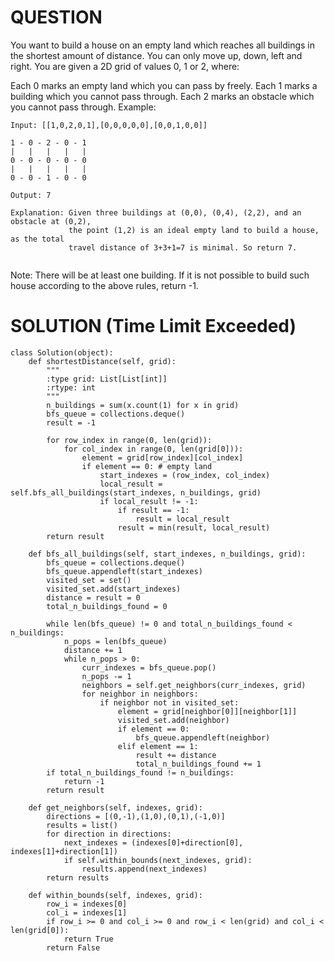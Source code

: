 # QUESTION
You want to build a house on an empty land which reaches all buildings in the shortest amount of distance. You can only move up, down, left and right. You are given a 2D grid of values 0, 1 or 2, where:

Each 0 marks an empty land which you can pass by freely.
Each 1 marks a building which you cannot pass through.
Each 2 marks an obstacle which you cannot pass through.
Example:
```
Input: [[1,0,2,0,1],[0,0,0,0,0],[0,0,1,0,0]]

1 - 0 - 2 - 0 - 1
|   |   |   |   |
0 - 0 - 0 - 0 - 0
|   |   |   |   |
0 - 0 - 1 - 0 - 0

Output: 7 

Explanation: Given three buildings at (0,0), (0,4), (2,2), and an obstacle at (0,2),
             the point (1,2) is an ideal empty land to build a house, as the total 
             travel distance of 3+3+1=7 is minimal. So return 7.
             
```

Note:
There will be at least one building. If it is not possible to build such house according to the above rules, return -1.

# SOLUTION (Time Limit Exceeded)
```
class Solution(object):
    def shortestDistance(self, grid):
        """
        :type grid: List[List[int]]
        :rtype: int
        """
        n_buildings = sum(x.count(1) for x in grid)
        bfs_queue = collections.deque()
        result = -1
        
        for row_index in range(0, len(grid)):
            for col_index in range(0, len(grid[0])):
                element = grid[row_index][col_index]
                if element == 0: # empty land
                    start_indexes = (row_index, col_index)
                    local_result = self.bfs_all_buildings(start_indexes, n_buildings, grid)
                    if local_result != -1:
                        if result == -1:
                            result = local_result
                        result = min(result, local_result)
        return result
    
    def bfs_all_buildings(self, start_indexes, n_buildings, grid):
        bfs_queue = collections.deque()
        bfs_queue.appendleft(start_indexes)
        visited_set = set()
        visited_set.add(start_indexes)
        distance = result = 0
        total_n_buildings_found = 0
        
        while len(bfs_queue) != 0 and total_n_buildings_found < n_buildings:
            n_pops = len(bfs_queue)
            distance += 1
            while n_pops > 0:
                curr_indexes = bfs_queue.pop()
                n_pops -= 1
                neighbors = self.get_neighbors(curr_indexes, grid)
                for neighbor in neighbors:
                    if neighbor not in visited_set:
                        element = grid[neighbor[0]][neighbor[1]]
                        visited_set.add(neighbor)
                        if element == 0:
                            bfs_queue.appendleft(neighbor)
                        elif element == 1:
                            result += distance
                            total_n_buildings_found += 1
        if total_n_buildings_found != n_buildings:
            return -1
        return result
    
    def get_neighbors(self, indexes, grid):
        directions = [(0,-1),(1,0),(0,1),(-1,0)]
        results = list()
        for direction in directions:
            next_indexes = (indexes[0]+direction[0], indexes[1]+direction[1])
            if self.within_bounds(next_indexes, grid):
                results.append(next_indexes)
        return results

    def within_bounds(self, indexes, grid):
        row_i = indexes[0]
        col_i = indexes[1]
        if row_i >= 0 and col_i >= 0 and row_i < len(grid) and col_i < len(grid[0]):
            return True
        return False
```
